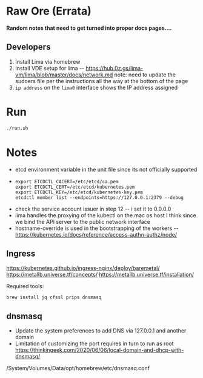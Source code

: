 # Raw Ore (Errata)

**Random notes that need to get turned into proper docs pages....**

## Developers

1. Install Lima via homebrew
1. Install VDE setup for lima -- https://hub.0z.gs/lima-vm/lima/blob/master/docs/network.md
   note: need to update the sudoers file per the instructions all the way at the bottom of the page
1. `ip address` on the `lima0` interface shows the IP address assigned

# Run

```bash
./run.sh
```

# Notes

- etcd environment variable in the unit file since its not officially supported
- ```
  export ETCDCTL_CACERT=/etc/etcd/ca.pem
  export ETCDCTL_CERT=/etc/etcd/kubernetes.pem
  export ETCDCTL_KEY=/etc/etcd/kubernetes-key.pem
  etcdctl member list --endpoints=https://127.0.0.1:2379 --debug
  ```
- check the service account issuer in step 12 -- i set it to 0.0.0.0
- lima handles the proxying of the kubectl on the mac os host I think since we bind the API server to the public network interface
- hostname-override is used in the bootstrapping of the workers -- https://kubernetes.io/docs/reference/access-authn-authz/node/

## Ingress

https://kubernetes.github.io/ingress-nginx/deploy/baremetal/
https://metallb.universe.tf/concepts/
https://metallb.universe.tf/installation/

Required tools:

```
brew install jq cfssl prips dnsmasq
```

## dnsmasq

- Update the system preferences to add DNS via 127.0.0.1 and another domain
- Limitation of customizing the port requires in turn to run as root
  https://thinkingeek.com/2020/06/06/local-domain-and-dhcp-with-dnsmasq/

/System/Volumes/Data/opt/homebrew/etc/dnsmasq.conf

